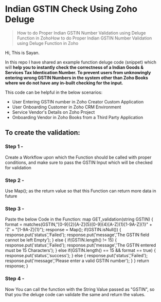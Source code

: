 # Indian GSTIN Check Using Zoho Deluge

>How to do Proper Indian GSTIN Number Validation using Deluge Function in ZohoHow to do Proper Indian GSTIN Number Validation using Deluge Function in Zoho

Hi, This is Sayan.

In this repo I have shared an example function deluge code (snippet) which will **help you to instantly check the correctness of a Indian Goods & Services Tax Identication Number. To prevent users from unknowingly entering wrong GSTIN Numbers in the system other than Zoho Books where we do not have any in-built checking for the input.**

This code can be helpful in the below scenarios:
- User Entering GSTIN number in Zoho Creator Custom Application
- User Onboarding Customer in Zoho CRM Environment
- Service Vendor's Details on Zoho Project
- Onboarding Vendor in Zoho Books from a Third Party Application


## To create the validation:
### Step 1 -
Create a Workflow upon which the Function should be called with proper conditions, and make sure to pass the GSTIN Input which will be checked for validation
### Step 2 -
Use Map(); as the return value so that this Function can return more data in future
### Step 3 -
Paste the below Code in the Function:
    map GET_validation(string GSTIN)
    {
    	format = matches(GSTIN,"[0-9]{2}[A-Z]{5}[0-9]{4}[A-Z]{1}[1-9A-Z]{1}" + 'Z' + "[1-9A-Z]{1}");
    	response = Map();
    	if(GSTIN.isNull())
    	{
    		response.put('status','Failed');
    		response.put('message','The GSTIN field cannot be left Empty');
    	}
    	else
    	{
    		if(GSTIN.length() != 15)
    		{
    			response.put('status','Failed');
    			response.put('message','The GSTIN entered must be 15 Characters');
    		}
    		else if(GSTIN.length() == 15 && format == true)
    		{
    			response.put('status','success');
    		}
    		else
    		{
    			response.put('status','Failed');
    			response.put('message','Please enter a valid GSTIN number');
    		}
    	}
    	return response;
    }

### Step 4 -
Now You can call the function with the String Value passed as "GSTIN", so that you the deluge code can validate the same and return the values.